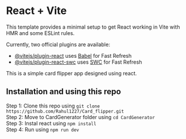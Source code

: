 # React + Vite

This template provides a minimal setup to get React working in Vite with HMR and some ESLint rules.

Currently, two official plugins are available:

- [@vitejs/plugin-react](https://github.com/vitejs/vite-plugin-react/blob/main/packages/plugin-react/README.md) uses [Babel](https://babeljs.io/) for Fast Refresh
- [@vitejs/plugin-react-swc](https://github.com/vitejs/vite-plugin-react-swc) uses [SWC](https://swc.rs/) for Fast Refresh


This is a simple card flipper app designed using react. 
## Installation and using this repo
Step 1:  Clone this repo using `git clone https://github.com/Rahul1227/Card_flipper.git`<br>
Step 2: Move to CardGenerator folder using `cd CardGenerator`<br>
Step 3: Instal react using `npm install`<br>
Step 4: Run using `npm run dev`





